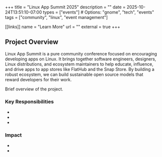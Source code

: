 +++
title = "Linux App Summit 2025"
description = ""
date = 2025-10-24T13:51:10-07:00
types = ["events"]  # Options: "gnome", "tech", "events"
tags = ["community", "linux", "event management"]

[[links]]
name = "Learn More"
url = ""
external = true
+++

## Project Overview

Linux App Summit is a pure community conference focused on encouraging
developing apps on Linux. It brings together software engineers,
designers, Linux distributions, and ecosystem maintainers to help
educate, influence, and drive apps to app stores like FlatHub and the
Snap Store. By building a robust ecosystem, we can build sustainable
open source models that reward developers for their work.


Brief overview of the project.

### Key Responsibilities

-
-
-

### Impact

-
-
